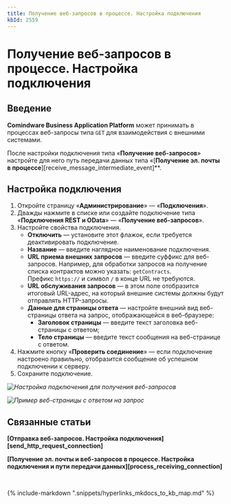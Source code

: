 ```yaml
---
title: Получение веб-запросов в процессе. Настройка подключения
kbId: 2559
---
```


# Получение веб-запросов в процессе. Настройка подключения

## Введение

**Comindware Business Application Platform** может принимать в процессах веб-запросы типа `GET` для взаимодействия с внешними системами.

После настройки подключения типа «**Получение веб-запросов**» настройте для него путь передачи данных типа «[**Получение эл. почты в процессе**][receive_message_intermediate_event]**.

## Настройка подключения

1. Откройте страницу «**Администрирование**» — «**Подключения**».
2. Дважды нажмите в списке или создайте подключение типа «**Подключения REST и OData**» — «**Получение веб-запросов**».
3. Настройте свойства подключения.
    - **Отключить** — установите этот флажок, если требуется деактивировать подключение.
    - **Название** — введите наглядное наименование подключения.
    - **URL приема внешних запросов** — введите суффикс для веб-запросов. Например, для обработки запросов на получение списка контрактов можно указать: `getContracts`. Префикс `https://` и символ `/` в конце URL не требуются.
    - **URL обслуживания запросов** — в этом поле отобразится итоговый URL-адрес, на который внешние системы должны будут отправлять HTTP-запросы.
    - **Данные для страницы ответа** — настройте внешний вид веб-страницы ответа на запрос, отображающейся в веб-браузере:
        - **Заголовок страницы** — введите текст заголовка веб-страницы с ответом;
        - **Тело страницы** — введите текст сообщения на веб-странице с ответом.
4. Нажмите кнопку «**Проверить соединение**» — если подключение настроено правильно, отобразится сообщение об успешном подключении к серверу.
5. Cохраните подключение.

_![Настройка подключения для получения веб-запросов](https://kb.comindware.ru/assets/img_65e86eb2b14ce.png)_

_![Пример веб-страницы с ответом на запрос](https://kb.comindware.ru/assets/img_65e871fe119d9.png)_

## Связанные статьи

**[Отправка веб-запросов. Настройка подключения][send_http_request_connection]**

**[Получение эл. почты и веб-запросов в процессе. Настройка подключения и пути передачи данных][process_receiving_connection]**



 

{% include-markdown ".snippets/hyperlinks_mkdocs_to_kb_map.md" %}
